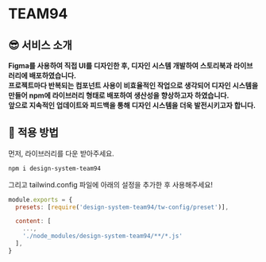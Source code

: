# <span id='top'>TEAM94</span>

## 😎 서비스 소개

**Figma를 사용하여 직접 UI를 디자인한 후, 디자인 시스템 개발하여 스토리북과 라이브러리에 배포하였습니다.**
<br/>
**프로젝트마다 반복되는 컴포넌트 사용이 비효율적인 작업으로 생각되어 디자인 시스템을 만들어 npm에 라이브러리 형태로 배포하여 생산성을 향상하고자 하였습니다.**
<br/>
**앞으로 지속적인 업데이트와 피드백을 통해 디자인 시스템을 더욱 발전시키고자 합니다.**

## 🚅 적용 방법

먼저, 라이브러리를 다운 받아주세요.

```bash
npm i design-system-team94
```

그리고 tailwind.config 파일에 아래의 설정을 추가한 후 사용해주세요!

```js
module.exports = {
  presets: [require('design-system-team94/tw-config/preset')],

  content: [
    ...,
    './node_modules/design-system-team94/**/*.js'
  ],
}
```
